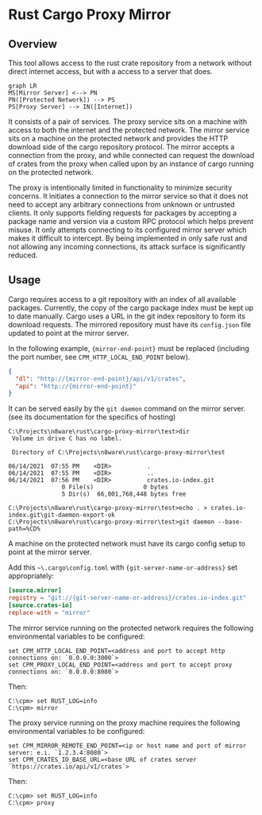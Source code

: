 # Rust Cargo Proxy Mirror

## Overview

This tool allows access to the rust crate repository from a network without direct internet access, but with a access to a server that does.

```mermaid
graph LR
MS[Mirror Server] <--> PN
PN([Protected Network]) --> PS
PS[Proxy Server] --> IN([Internet])

```

It consists of a pair of services. The proxy service sits on a machine with access to both the internet and the protected network. The mirror service sits on a machine on the protected network and provides the HTTP download side of the cargo repository protocol. The mirror accepts a connection from the proxy, and while connected can request the download of crates from the proxy when called upon by an instance of cargo running on the protected network.

The proxy is intentionally limited in functionality to minimize security concerns. It initiates a connection to the mirror service so that it does not need to accept any arbitrary connections from unknown or untrusted clients. It only supports fielding requests for packages by accepting a package name and version via a custom RPC protocol which helps prevent misuse. It only attempts connecting to its configured mirror server which makes it difficult to intercept. By being implemented in only safe rust and not allowing any incoming connections, its attack surface is significantly reduced.

## Usage

Cargo requires access to a git repository with an index of all available packages. Currently, the copy of the cargo package index must be kept up to date manually. Cargo uses a URL in the git index repository to form its download requests. The mirrored repository must have its `config.json` file updated to point at the mirror server.

In the following example, `{mirror-end-point}` must be replaced (including the port number, see `CPM_HTTP_LOCAL_END_POINT` below).

```json
{
  "dl": "http://{mirror-end-point}/api/v1/crates",
  "api": "http://{mirror-end-point}"
}
```

It can be served easily by the `git daemon` command on the mirror server. (see its documentation  for the specifics of hosting)

```
C:\Projects\n8ware\rust\cargo-proxy-mirror\test>dir
 Volume in drive C has no label.

 Directory of C:\Projects\n8ware\rust\cargo-proxy-mirror\test

06/14/2021  07:55 PM    <DIR>          .
06/14/2021  07:55 PM    <DIR>          ..
06/14/2021  07:56 PM    <DIR>          crates.io-index.git
               0 File(s)              0 bytes
               5 Dir(s)  66,001,768,448 bytes free

C:\Projects\n8ware\rust\cargo-proxy-mirror\test>echo . > crates.io-index.git\git-daemon-export-ok
C:\Projects\n8ware\rust\cargo-proxy-mirror\test>git daemon --base-path=%CD%
```

A machine on the protected network must have its cargo config setup to point at the mirror server.

Add this  `~\.cargo\config.toml` with `{git-server-name-or-address}` set appropriately:

```toml
[source.mirror]
registry = "git://{git-server-name-or-address}/crates.io-index.git"
[source.crates-io]
replace-with = "mirror"

```

The mirror service running on the protected network requires the following environmental variables to be configured:

```
set CPM_HTTP_LOCAL_END_POINT=<address and port to accept http connections on: `0.0.0.0:3000`>
set CPM_PROXY_LOCAL_END_POINT=<address and port to accept proxy connections on: `0.0.0.0:8080`>
```

Then:

```
C:\cpm> set RUST_LOG=info
C:\cpm> mirror
```



The proxy service running on the proxy machine requires the following environmental variables to be configured:

```
set CPM_MIRROR_REMOTE_END_POINT=<ip or host name and port of mirror server: e.i. `1.2.3.4:8080`>
set CPM_CRATES_IO_BASE_URL=<base URL of crates server `https://crates.io/api/v1/crates`>
```

Then:

```
C:\cpm> set RUST_LOG=info
C:\cpm> proxy
```



